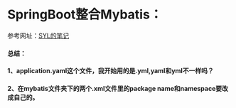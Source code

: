 # SpringBoot整合Mybatis：

参考网址：[SYL的笔记](https://cloudlandboy.github.io/myNote/#/backend/springboot/mybatis)

#### 总结：

#### 1、application.yaml这个文件，我开始用的是.yml,yaml和yml不一样吗？

#### 2、在mybatis文件夹下的两个.xml文件里的package name和namespace要改成自己的。

